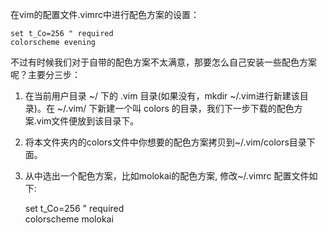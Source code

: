 
在vim的配置文件.vimrc中进行配色方案的设置：

	set t_Co=256 " required
	colorscheme evening

不过有时候我们对于自带的配色方案不太满意，那要怎么自己安装一些配色方案呢？主要分三步：

1. 在当前用户目录 ~/ 下的 .vim 目录(如果没有，mkdir ~/.vim进行新建该目录)。在 ~/.vim/ 下新建一个叫 colors 的目录，我们下一步下载的配色方案.vim文件便放到该目录下。

2. 将本文件夹内的colors文件中你想要的配色方案拷贝到~/.vim/colors目录下面。

3. 从中选出一个配色方案，比如molokai的配色方案, 修改~/.vimrc 配置文件如下:

	set t_Co=256 " required   
	colorscheme molokai
